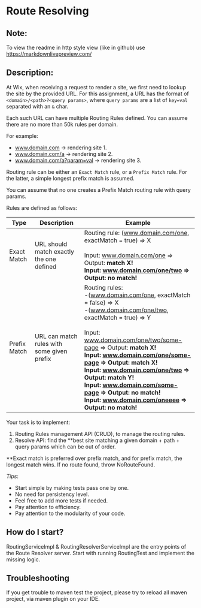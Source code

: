 # Route Resolving

## Note:
To view the readme in http style view (like in github) use https://markdownlivepreview.com/

## Description:
At Wix, when receiving a request to render a site, we first need to lookup the site by the provided URL.
For this assignment, a URL has the format of `<domain>/<path>?<query params>`, where `query params` are a list of `key=val` separated with an `&` char.

Each such URL can have multiple Routing Rules defined.
You can assume there are no more than 50k rules per domain. 

For example:
* www.domain.com → rendering site 1.
* www.domain.com/a → rendering site 2.
* www.domain.com/a?param=val → rendering site 3.

Routing rule can be either an `Exact Match` rule, or a `Prefix Match` rule. For the latter, a simple longest prefix match is assumed.

You can assume that no one creates a Prefix Match routing rule with query params.

Rules are defined as follows:

| Type  | Description  | Example |
| ----------- | ----------- | ----------- |
|Exact Match|URL should match exactly the one defined|Routing rule: (www.domain.com/one, exactMatch = true) => X<br><br> Input: www.domain.com/one => Output: <b>match X!<b> <br>Input: www.domain.com/one/two => Output: <b>no match!<b>|
|Prefix Match|URL can match rules with some given prefix|Routing rules: <br>-(www.domain.com/one, exactMatch = false) => X <br>-(www.domain.com/one/two, exactMatch = true) => Y <br><br>Input: www.domain.com/one/two/some-page => Output: <b>match X!<b><br>Input: www.domain.com/one/some-page => Output: <b>match X!<b><br>Input: www.domain.com/one/two => Output: <b>match Y!<b><br>Input: www.domain.com/some-page => Output: <b>no match!<b><br>Input: www.domain.com/oneeee => Output: <b>no match!<b>|


Your task is to implement:
1. Routing Rules management API (CRUD), to manage the routing rules.
2. Resolve API: find the **best site matching a given domain + path + query params which can be out of order. 

**Exact match is preferred over prefix match, and for prefix match, the longest match wins. 
If no route found, throw NoRouteFound. 
    
_Tips_:
- Start simple by making tests pass one by one.
- No need for persistency level.
- Feel free to add more tests if needed. 
- Pay attention to efficiency. 
- Pay attention to the modularity of your code. 

## How do I start?
RoutingServiceImpl & RoutingResolverServiceImpl are the entry points of the Route Resolver server. 
Start with running RoutingTest and implement the missing logic.

## Troubleshooting
If you get trouble to maven test the project, please try to reload all maven project, via maven plugin on your IDE. 